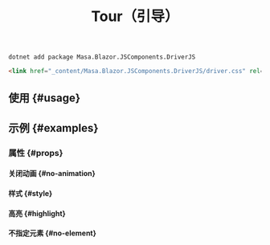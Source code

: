 ﻿---
title: Tour（引导）
desc: "一个基于 [driver.js](https://github.com/kamranahmedse/driver.js) 的引导组件。"
tag: "JS代理"
---

```shell {#install-cli}
dotnet add package Masa.Blazor.JSComponents.DriverJS
```

```html {#install-style}
<link href="_content/Masa.Blazor.JSComponents.DriverJS/driver.css" rel="stylesheet"/>
```

## 使用 {#usage}

<masa-example file="Examples.labs.driverjs.Usage"></masa-example>

## 示例 {#examples}

### 属性 {#props}

#### 关闭动画 {#no-animation}

<masa-example file="Examples.labs.driverjs.NoAnimation"></masa-example>

#### 样式 {#style}

<masa-example file="Examples.labs.driverjs.Style"></masa-example>

#### 高亮 {#highlight}

<masa-example file="Examples.labs.driverjs.Highlight"></masa-example>

#### 不指定元素 {#no-element}

<masa-example file="Examples.labs.driverjs.NoElement"></masa-example>